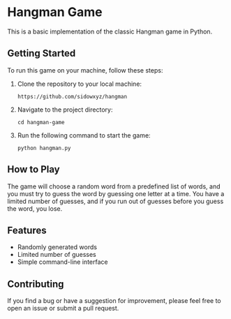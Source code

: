 
# Hangman Game

This is a basic implementation of the classic Hangman game in Python.

## Getting Started

To run this game on your machine, follow these steps:

1. Clone the repository to your local machine:

   ```
   https://github.com/sidowxyz/hangman
   ```

2. Navigate to the project directory:

   ```
   cd hangman-game
   ```

3. Run the following command to start the game:

   ```
   python hangman.py
   ```

## How to Play

The game will choose a random word from a predefined list of words, and you must try to guess the word by guessing one letter at a time. You have a limited number of guesses, and if you run out of guesses before you guess the word, you lose.

## Features

- Randomly generated words
- Limited number of guesses
- Simple command-line interface

## Contributing

If you find a bug or have a suggestion for improvement, please feel free to open an issue or submit a pull request.
